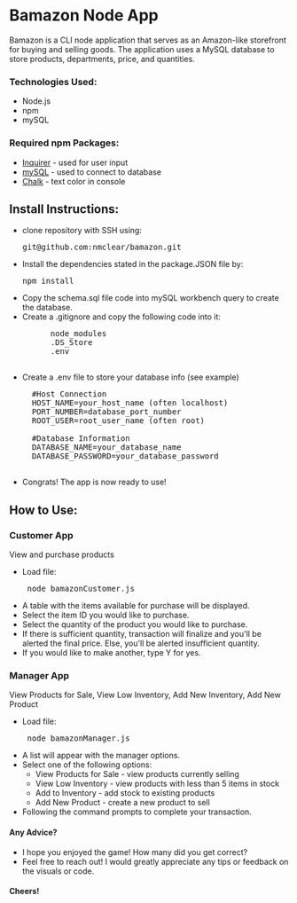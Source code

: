 # Bamazon Node App
Bamazon is a CLI node application that serves as an Amazon-like storefront for buying and selling goods. The application uses a MySQL database to store products, departments, price, and quantities.

### Technologies Used:
* Node.js
* npm
* mySQL

### Required npm Packages:
* [Inquirer](https://www.npmjs.com/package/inquirer) - used for user input
* [mySQL](https://www.npmjs.com/package/mysql) - used to connect to database
* [Chalk](https://www.npmjs.com/package/chalk) - text color in console

## Install Instructions:
* clone repository with SSH using:
    <pre>git@github.com:nmclear/bamazon.git</pre>
* Install the dependencies stated in the package.JSON file by: 
    <pre>npm install</pre>
* Copy the schema.sql file code into mySQL workbench query to create the database.
* Create a .gitignore and copy the following code into it:
    <pre>
        node_modules
        .DS_Store
        .env
    </pre>
* Create a .env file to store your database info (see example)
    <pre>
    #Host Connection
    HOST_NAME=your_host_name (often localhost)
    PORT_NUMBER=database_port_number
    ROOT_USER=root_user_name (often root)

    #Database Information
    DATABASE_NAME=your_database_name
    DATABASE_PASSWORD=your_database_password
    </pre>
* Congrats! The app is now ready to use!

## How to Use:
### Customer App
View and purchase products
* Load file: <pre> node bamazonCustomer.js </pre>
* A table with the items available for purchase will be displayed.
* Select the item ID you would like to purchase.
* Select the quantity of the product you would like to purchase.
* If there is sufficient quantity, transaction will finalize and you'll be alerted the final price. Else, you'll be alerted insufficient quantity.
* If you would like to make another, type Y for yes.

### Manager App
View Products for Sale, View Low Inventory, Add New Inventory, Add New Product
* Load file: <pre> node bamazonManager.js </pre>
* A list will appear with the manager options.
* Select one of the following options:
    * View Products for Sale - view products currently selling
    * View Low Inventory - view products with less than 5 items in stock
    * Add to Inventory - add stock to existing products
    * Add New Product - create a new product to sell
* Following the command prompts to complete your transaction.

#### Any Advice?
* I hope you enjoyed the game! How many did you get correct?
* Feel free to reach out! I would greatly appreciate any tips or feedback on the visuals or code.

#### Cheers!